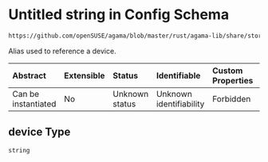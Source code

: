 # Untitled string in Config Schema

```txt
https://github.com/openSUSE/agama/blob/master/rust/agama-lib/share/storage.schema.json#/$defs/boot/properties/device
```

Alias used to reference a device.

| Abstract            | Extensible | Status         | Identifiable            | Custom Properties | Additional Properties | Access Restrictions | Defined In                                                          |
| :------------------ | :--------- | :------------- | :---------------------- | :---------------- | :-------------------- | :------------------ | :------------------------------------------------------------------ |
| Can be instantiated | No         | Unknown status | Unknown identifiability | Forbidden         | Allowed               | none                | [storage.schema.json\*](storage.schema.json "open original schema") |

## device Type

`string`
